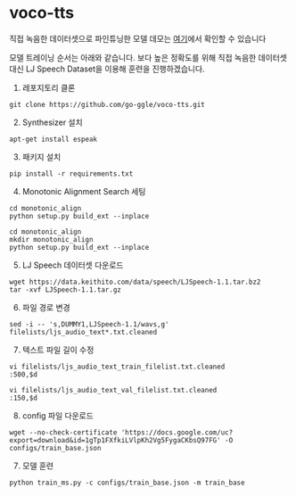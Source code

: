 # voco-tts
직접 녹음한 데이터셋으로 파인튜닝한 모델 데모는 [여기](https://colab.research.google.com/drive/10II3ngVZef1PdmnKU0Y_tFE8EMwFU06x)에서 확인할 수 있습니다

모델 트레이닝 순서는 아래와 같습니다. 
보다 높은 정확도를 위해 직접 녹음한 데이터셋 대신 LJ Speech Dataset을 이용해 훈련을 진행하겠습니다. 

1. 레포지토리 클론
```
git clone https://github.com/go-ggle/voco-tts.git
```
2. Synthesizer 설치
```
apt-get install espeak
```
3. 패키지 설치
```
pip install -r requirements.txt
```
4. Monotonic Alignment Search 세팅
```
cd monotonic_align
python setup.py build_ext --inplace
```

```
cd monotonic_align
mkdir monotonic_align
python setup.py build_ext --inplace
```
5. LJ Speech 데이터셋 다운로드 
```
wget https://data.keithito.com/data/speech/LJSpeech-1.1.tar.bz2
tar -xvf LJSpeech-1.1.tar.gz
```
6. 파일 경로 변경
```
sed -i -- 's,DUMMY1,LJSpeech-1.1/wavs,g' filelists/ljs_audio_text*.txt.cleaned
```
7. 텍스트 파일 길이 수정
```
vi filelists/ljs_audio_text_train_filelist.txt.cleaned
:500,$d
```
```
vi filelists/ljs_audio_text_val_filelist.txt.cleaned
:150,$d
```
8. config 파일 다운로드
```
wget --no-check-certificate 'https://docs.google.com/uc?export=download&id=1gTp1FXfkiLVlpKh2Vg5FygaCKbsQ97FG' -O configs/train_base.json
```
7. 모델 훈련
```
python train_ms.py -c configs/train_base.json -m train_base
```
